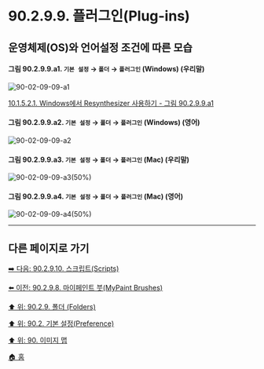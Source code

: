 # 90.2.9.9. 플러그인(Plug-ins)
## 운영체제(OS)와 언어설정 조건에 따른 모습

<a id="90-02-09-09-a1"></a>

#### 그림 90.2.9.9.a1. `기본 설정` → `폴더` → `플러그인` (Windows) (우리말)
![90-02-09-09-a1](https://github.com/wonder13662/gimp/assets/15767104/d22a874c-5012-4210-966f-25f2293caca0)

[10.1.5.2.1. Windows에서 Resynthesizer 사용하기 - 그림 90.2.9.9.a1](./10-01-05-02-01-resynthesizer_on_windows.md#90-02-09-09-a1)

<a id="90-02-09-09-a2"></a>

#### 그림 90.2.9.9.a2. `기본 설정` → `폴더` → `플러그인` (Windows) (영어)
![90-02-09-09-a2](https://github.com/wonder13662/gimp/assets/15767104/59bc93cd-ab06-4964-b9f0-973f59ffd55c)

#### 그림 90.2.9.9.a3. `기본 설정` → `폴더` → `플러그인` (Mac) (우리말)
![90-02-09-09-a3(50%)](https://github.com/wonder13662/gimp/assets/15767104/c86e5c53-4322-40e8-bc66-654fce7f9e0f)

#### 그림 90.2.9.9.a4. `기본 설정` → `폴더` → `플러그인` (Mac) (영어)
![90-02-09-09-a4(50%)](https://github.com/wonder13662/gimp/assets/15767104/49ce1408-220b-4876-bef8-dfd4b36fc08e)

***

## 다른 페이지로 가기

[➡️ 다음: 90.2.9.10. 스크립트(Scripts)](./90-02-09-10-scripts.md)

[⬅️ 이전: 90.2.9.8. 마이페인트 붓(MyPaint Brushes)](./90-02-09-08-mypaint_brushes.md)

[⬆️ 위: 90.2.9. 폴더 (Folders)](./90-02-09-00-folders.md)

[⬆️ 위: 90.2. 기본 설정(Preference)](./90-02-00-preference.md)

[⬆️ 위: 90. 이미지 맵](./90-00-image-map.md)

[🏠 홈](./00-home.md)
